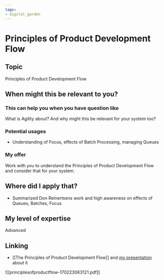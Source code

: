 ```yaml
---
tags: 
- digital_garden
---
```

# Principles of Product Development Flow
## Topic

Principles of Product Development Flow

## When might this be relevant to you?

### This can help you when you have question like

What is Agility about? And why might this be relevant for your system too?

### Potential usages

-   Understanding of Focus, effects of Batch Processing, managing Queues
    

### My offer

Work with you to understand the Principles of Product Development Flow and consider that for your system.

## Where did I apply that?

-   Summarized Don Reinertsens work and high awareness on effects of Queues, Batches, Focus
    

## My level of expertise

Advanced


## Linking
+ [[The Principles of Product Development Flow]] and [my presentation](https://www.slideshare.net/SebastianRadics/the-principles-of-product-development-flow-a-summary) about it 

![[principlesofproductflow-170223063121.pdf]]